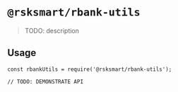 # `@rsksmart/rbank-utils`

> TODO: description

## Usage

```
const rbankUtils = require('@rsksmart/rbank-utils');

// TODO: DEMONSTRATE API
```
